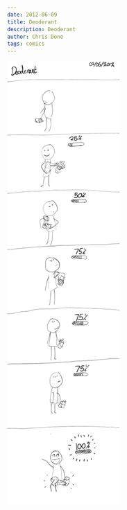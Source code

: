 ```yaml
---
date: 2012-06-09
title: Deoderant
description: Deoderant
author: Chris Done
tags: comics
---
```


<img src="/images/deoderant.png"/>
<style>.page-wrap{width:640px;background:#fff;color:#333}a,a:visited{color:#555}
</style>
